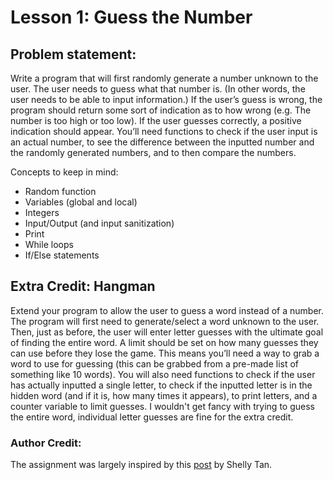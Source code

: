 # Lesson 1: Guess the Number

## Problem statement:

Write a program that will first randomly generate a number unknown to the user.
The user needs to guess what that number is. (In other words, the user needs to
be able to input information.) If the user’s guess is wrong, the program should
return some sort of indication as to how wrong (e.g. The number is too high or
too low). If the user guesses correctly, a positive indication should appear.
You’ll need functions to check if the user input is an actual number, to see the
difference between the inputted number and the randomly generated numbers, and
to then compare the numbers.

Concepts to keep in mind:

* Random function
* Variables (global and local)
* Integers
* Input/Output (and input sanitization)
* Print
* While loops
* If/Else statements

## Extra Credit: Hangman

Extend your program to allow the user to guess a word instead of a number. The
program will first need to generate/select a word unknown to the user. Then,
just as before, the user will enter letter guesses with the ultimate goal of
finding the entire word. A limit should be set on how many guesses they can use
before they lose the game. This means you’ll need a way to grab a word to use
for guessing (this can be grabbed from a pre-made list of something like 10
words). You will also need functions to check if the user has actually inputted
a single letter, to check if the inputted letter is in the hidden word (and if
it is, how many times it appears), to print letters, and a counter variable to
limit guesses. I wouldn't get fancy with trying to guess the entire word,
individual letter guesses are fine for the extra credit.

### Author Credit:

The assignment was largely inspired by this [post](http://knightlab.northwestern.edu/2014/06/05/five-mini-programming-projects-for-the-python-beginner/)
by Shelly Tan.
